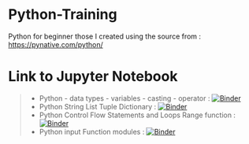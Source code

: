 # Python-Training
Python for beginner 
those I created using the source from : https://pynative.com/python/
# Link to Jupyter Notebook
>- Python - data types - variables - casting - operator : [![Binder](https://mybinder.org/badge_logo.svg)](https://mybinder.org/v2/gh/aymanshar/Python-Training/main?filepath=010_Python_data_types_variables_casting_operator.ipynb)
>- Python String List Tuple Dictionary : [![Binder](https://mybinder.org/badge_logo.svg)](https://mybinder.org/v2/gh/aymanshar/Python-Training/main?filepath=011_Python_String_List_Tuple_Dictionary.ipynb)
>- Python Control Flow Statements and Loops Range function : [![Binder](https://mybinder.org/badge_logo.svg)](https://mybinder.org/v2/gh/aymanshar/Python-Training/main?filepath=012_Python_Control_Flow_Statements_and_Loops_Range_func.ipynb)
>- Python input Function modules : [![Binder](https://mybinder.org/badge_logo.svg)](https://mybinder.org/v2/gh/aymanshar/Python-Training/main?filepath=013_Python_input_Function_modules.ipynb)
